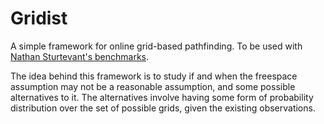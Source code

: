 # Gridist #
 
 A simple framework for online grid-based pathfinding. To be used with [Nathan Sturtevant's benchmarks](http://movingai.com/benchmarks).
 
 The idea behind this framework is to study if and when the freespace assumption may not be a reasonable assumption, and some possible alternatives to it. The alternatives involve having some form of probability distribution over the set of possible grids, given the existing observations.
